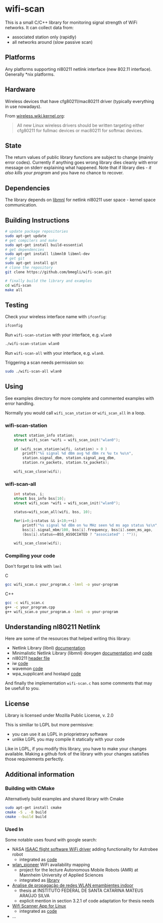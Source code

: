 # wifi-scan

This is a small C/C++ library for monitoring signal strength of WiFi networks. It can collect data from:

- associated station only (rapidly)
- all networks around (slow passive scan)

## Platforms 

Any platforms supporting nl80211 netlink interface (new 802.11 interface).
Generally *nix platforms.

## Hardware

Wireless devices that have cfg80211/mac80211 driver (typically everything in use nowadays).

From [wireless.wiki.kernel.org](https://wireless.wiki.kernel.org/en/developers/documentation/cfg80211):

> All new Linux wireless drivers should be written targeting either cfg80211 for fullmac devices or mac80211 for softmac devices.

## State

The return values of public library functions are subject to change (mainly error codes).
Currently if anything goes wrong library dies cleanly with error message on stderr explaining what happened.
Note that if library dies - *it also kills your program* and you have no chance to recover.

## Dependencies

The library depends on [libmnl](http://www.netfilter.org/projects/libmnl/) for netlink nl80211 user space - kernel space communication.

## Building Instructions

``` bash
# update package repositories
sudo apt-get update 
# get compilers and make
sudo apt-get install build-essential
# get dependencies
sudo apt-get install libmnl0 libmnl-dev
# get git
sudo apt-get install git
# clone the repository
git clone https://github.com/bmegli/wifi-scan.git

# finally build the library and examples
cd wifi-scan
make all
```

## Testing

Check your wireless interface name with `ifconfig`:
``` bash
ifconfig
```

Run `wifi-scan-station` with your interface, e.g. `wlan0`

``` bash
./wifi-scan-station wlan0
```

Run `wifi-scan-all` with your interface, e.g. `wlan0`.

Triggering a scan needs permission so:

``` bash
sudo ./wifi-scan-all wlan0
```

## Using

See examples directory for more complete and commented examples with error handling.

Normally you would call `wifi_scan_station` or `wifi_scan_all` in a loop.

### wifi-scan-station

``` C
	struct station_info station;
	struct wifi_scan *wifi = wifi_scan_init("wlan0");
	
	if (wifi_scan_station(wifi, &station) > 0 )
		printf("%s signal %d dBm avg %d dBm rx %u tx %u\n",
		station.signal_dbm, station.signal_avg_dbm,
		station.rx_packets, station.tx_packets);
	
	wifi_scan_close(wifi);
```

### wifi-scan-all

``` C 
	int status, i;
	struct bss_info bss[10]; 
	struct wifi_scan *wifi = wifi_scan_init("wlan0");

	status=wifi_scan_all(wifi, bss, 10);
		
	for(i=0;i<status && i<10;++i)	
		printf("%s signal %d dBm on %u MHz seen %d ms ago status %s\n",
		bss[i].signal_mbm/100, bss[i].frequency, bss[i].seen_ms_ago,
		(bss[i].status==BSS_ASSOCIATED ? "associated" : ""));

	wifi_scan_close(wifi);
```

### Compiling your code

Don't forget to link with `lmnl`

C
``` bash
gcc wifi_scan.c your_program.c -lmnl -o your-program
```

C++
``` bash
gcc -c wifi_scan.c
g++ -c your_program.cpp
g++ wifi_scan.o your_program.o -lmnl -o your-program
```

## Understanding nl80211 Netlink

Here are some of the resources that helped writing this library:

- Netlink Library (libnl) [documentation](https://www.infradead.org/~tgr/libnl/doc/core.html)
- Minimalistic Netlink Library (libmnl) doxygen [documentation](https://www.netfilter.org/projects/libmnl/doxygen/) and [code](https://git.netfilter.org/libmnl/)
- nl80211 [header file](http://lxr.free-electrons.com/source/include/uapi/linux/nl80211.h)
- iw [code](http://git.kernel.org/?p=linux/kernel/git/jberg/iw.git)
- wavemon [code](https://github.com/uoaerg/wavemon)
- wpa_supplicant and hostapd [code](http://ftp.tku.edu.tw/NetBSD/NetBSD-current/src/external/bsd/wpa/dist/src/drivers/driver_nl80211_scan.c)

And finally the implementation `wifi-scan.c` has some comments that may be usefull to you.

## License

Library is licensed under Mozilla Public License, v. 2.0

This is similiar to LGPL but more permissive:
- you can use it as LGPL in prioprietrary software
- unlike LGPL you may compile it statically with your code

Like in LGPL, if you modify this library, you have to make your changes available.
Making a github fork of the library with your changes satisfies those requirements perfectly.

## Additional information

### Building with CMake

Alternatively build examples and shared library with Cmake

``` bash
sudo apt-get install cmake
cmake -S . -B build
cmake --build build
```

### Used In

Some notable uses found with google search:

- NASA [ISAAC flight software WiFi driver](https://nasa.github.io/isaac/html/wifi_driver.html) adding functionality for Astrobee robot
  - integrated as [code](https://github.com/nasa/isaac/blob/master/astrobee/hardware/wifi/include/wifi/wifi.h#L2)
- [wlan_pioneer](https://github.com/fzirker/wlan_pioneer) WiFi availability mapping
  - project for the lecture Autonomous Mobile Robots (AMR) at Mannheim University of Applied Sciences
  - integrated as [library](https://github.com/fzirker/wlan_pioneer/blob/40dd0c40a8b9d9e6cb4f7a18f7097984bc66908f/CMakeLists.txt#L20)
- [Analise de propagação de redes WLAN emambientes indoor](https://webcache.googleusercontent.com/search?q=cache:hKBojk-QcaoJ:https://wiki.sj.ifsc.edu.br/images/3/38/TCC290_Mateus_Araujo_Silva.pdf+&cd=18&hl=pl&ct=clnk&gl=pl&client=ubuntu)
  - thesis at INSTITUTO FEDERAL DE SANTA CATARINA MATEUS ARAÚJO SILVA
  - explicit mention in section 3.2.1 of code adaptation for thesis needs
- [Wifi Scanner App for Linux](https://medium.com/thecodinghype/wifi-scanner-app-for-linux-in-c-using-qt-a742df766c05)
  - integrated as [code](https://github.com/nlharri/WifiScannerLinux#L2)
- ...
